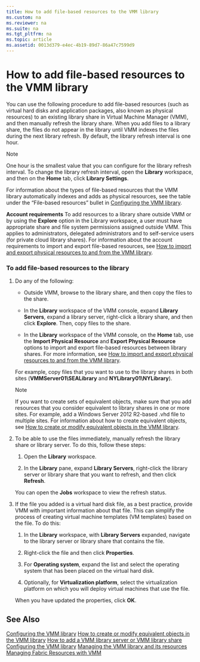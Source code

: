 ```yaml
---
title: How to add file-based resources to the VMM library
ms.custom: na
ms.reviewer: na
ms.suite: na
ms.tgt_pltfrm: na
ms.topic: article
ms.assetid: 0013d379-e4ec-4b19-89d7-86a47c7599d9
---
```

# How to add file-based resources to the VMM library
You can use the following procedure to add file-based resources (such as virtual hard disks and application packages, also known as physical resources) to an existing library share in Virtual Machine Manager (VMM), and then manually refresh the library share. When you add files to a library share, the files do not appear in the library until VMM indexes the files during the next library refresh. By default, the library refresh interval is one hour.

> [!NOTE]
> One hour is the smallest value that you can configure for the library refresh interval. To change the library refresh interval, open the **Library** workspace, and then on the **Home** tab, click **Library Settings**.

For information about the types of file-based resources that the VMM library automatically indexes and adds as physical resources, see the table under the “File-based resources” bullet in [Configuring the VMM library](Configuring-the-VMM-library.md).

**Account requirements** To add resources to a library share outside VMM or by using the **Explore** option in the Library workspace, a user must have appropriate share and file system permissions assigned outside VMM. This applies to administrators, delegated administrators and to self-service users (for private cloud library shares). For information about the account requirements to import and export file-based resources, see [How to import and export physical resources to and from the VMM library](How-to-import-and-export-physical-resources-to-and-from-the-VMM-library.md).

### To add file-based resources to the library

1.  Do any of the following:

    -   Outside VMM, browse to the library share, and then copy the files to the share.

    -   In the **Library** workspace of the VMM console, expand **Library Servers**, expand a library server, right-click a library share, and then click **Explore**. Then, copy files to the share.

    -   In the **Library** workspace of the VMM console, on the **Home** tab, use the **Import Physical Resource** and **Export Physical Resource** options to import and export file-based resources between library shares. For more information, see [How to import and export physical resources to and from the VMM library](How-to-import-and-export-physical-resources-to-and-from-the-VMM-library.md).

    For example, copy files that you want to use to the library shares in both sites (**VMMServer01\SEALibrary** and **NYLibrary01\NYLibrary**).

    > [!NOTE]
    > If you want to create sets of equivalent objects, make sure that you add resources that you consider equivalent to library shares in one or more sites. For example, add a Windows Server 2012 R2-based .vhd file to multiple sites. For information about how to create equivalent objects, see [How to create or modify equivalent objects in the VMM library](How-to-create-or-modify-equivalent-objects-in-the-VMM-library.md).

2.  To be able to use the files immediately, manually refresh the library share or library server. To do this, follow these steps:

    1.  Open the **Library** workspace.

    2.  In the **Library** pane, expand **Library Servers**, right-click the library server or library share that you want to refresh, and then click **Refresh**.

    You can open the **Jobs** workspace to view the refresh status.

3.  If the file you added is a virtual hard disk file, as a best practice, provide VMM with important information about that file. This can simplify the process of creating virtual machine templates (VM templates) based on the file. To do this:

    1.  In the **Library** workspace, with **Library Servers** expanded, navigate to the library server or library share that contains the file.

    2.  Right-click the file and then click **Properties**.

    3.  For **Operating system**, expand the list and select the operating system that has been placed on the virtual hard disk.

    4.  Optionally, for **Virtualization platform**, select the virtualization platform on which you will deploy virtual machines that use the file.

    When you have updated the properties, click **OK**.

## See Also
[Configuring the VMM library](Configuring-the-VMM-library.md)
[How to create or modify equivalent objects in the VMM library](How-to-create-or-modify-equivalent-objects-in-the-VMM-library.md)
[How to add a VMM library server or VMM library share](How-to-add-a-VMM-library-server-or-VMM-library-share.md)
[Configuring the VMM library](Configuring-the-VMM-library.md)
[Managing the VMM library and its resources](Managing-the-VMM-library-and-its-resources.md)
[Managing Fabric Resources with VMM](Managing-fabric-resources-with-VMM.md)


